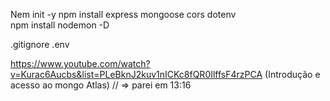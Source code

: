Nem init -y
npm install express mongoose cors dotenv  
npm install nodemon -D

.gitignore
.env

https://www.youtube.com/watch?v=Kurac6Aucbs&list=PLeBknJ2kuv1nICKc8fQR0IlffsF4rzPCA
(Introdução e acesso ao mongo Atlas)
 // => parei em 13:16